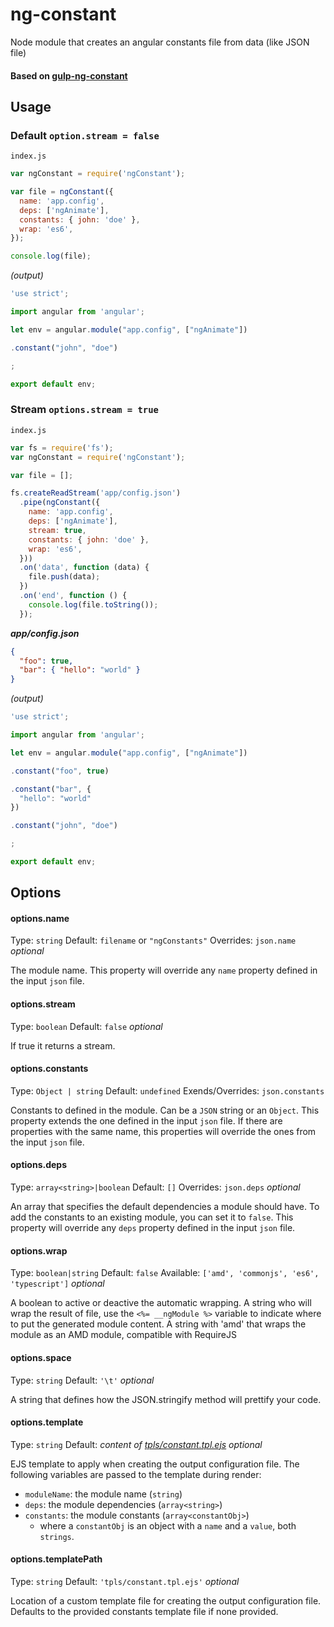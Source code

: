 # ng-constant

Node module that creates an angular constants file from data (like JSON file)

#### Based on [gulp-ng-constant](https://github.com/guzart/gulp-ng-constant)

## Usage

### Default `option.stream = false`

`index.js`

```javascript
var ngConstant = require('ngConstant');

var file = ngConstant({
  name: 'app.config',
  deps: ['ngAnimate'],
  constants: { john: 'doe' },
  wrap: 'es6',
});

console.log(file);
```

_(output)_

```javascript
'use strict';

import angular from 'angular';

let env = angular.module("app.config", ["ngAnimate"])

.constant("john", "doe")

;

export default env;
```

### Stream `options.stream = true`

`index.js`

```javascript
var fs = require('fs');
var ngConstant = require('ngConstant');

var file = [];

fs.createReadStream('app/config.json')
  .pipe(ngConstant({
    name: 'app.config',
    deps: ['ngAnimate'],
    stream: true,
    constants: { john: 'doe' },
    wrap: 'es6',
  }))
  .on('data', function (data) {
    file.push(data);
  })
  .on('end', function () {
    console.log(file.toString());
  });
```

_**app/config.json**_
```json
{
  "foo": true,
  "bar": { "hello": "world" }
}
```

_(output)_

```javascript
'use strict';

import angular from 'angular';

let env = angular.module("app.config", ["ngAnimate"])

.constant("foo", true)

.constant("bar", {
  "hello": "world"
})

.constant("john", "doe")

;

export default env;
```

## Options

#### options.name

Type: `string`
Default: `filename` or `"ngConstants"`
Overrides: `json.name`
_optional_

The module name.
This property will override any `name` property defined in the input `json` file.

#### options.stream

Type: `boolean`
Default: `false`
_optional_

If true it returns a stream.

#### options.constants

Type: `Object | string`
Default: `undefined`
Exends/Overrides: `json.constants`

Constants to defined in the module.
Can be a `JSON` string or an `Object`.
This property extends the one defined in the input `json` file. If there are
properties with the same name, this properties will override the ones from the
input `json` file.

#### options.deps

Type: `array<string>|boolean`
Default: `[]`
Overrides: `json.deps`
_optional_

An array that specifies the default dependencies a module should have. To add the constants to an existing module, you can set it to `false`.
This property will override any `deps` property defined in the input `json` file.

#### options.wrap

Type: `boolean|string`
Default: `false`
Available: `['amd', 'commonjs', 'es6', 'typescript']`
_optional_

A boolean to active or deactive the automatic wrapping.
A string who will wrap the result of file, use the
`<%= __ngModule %>` variable to indicate where to put the generated
module content.
A string with 'amd' that wraps the module as an AMD module,
compatible with RequireJS

#### options.space

Type: `string`
Default: `'\t'`
_optional_

A string that defines how the JSON.stringify method will prettify your code.

#### options.template

Type: `string`
Default: _content of [tpls/constant.tpl.ejs](https://github.com/tiste/ng-constant/blob/master/tpls/constant.tpl.ejs)_
_optional_

EJS template to apply when creating the output configuration file. The following variables
are passed to the template during render:

  * `moduleName`: the module name (`string`)
  * `deps`: the module dependencies (`array<string>`)
  * `constants`: the module constants (`array<constantObj>`)
    * where a `constantObj` is an object with a `name` and a `value`, both `strings`.

#### options.templatePath

Type: `string`
Default: `'tpls/constant.tpl.ejs'`
_optional_

Location of a custom template file for creating the output configuration file. Defaults to the provided constants template file if none provided.
